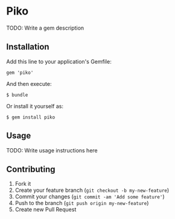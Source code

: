 # Piko

TODO: Write a gem description

## Installation

Add this line to your application's Gemfile:

    gem 'piko'

And then execute:

    $ bundle

Or install it yourself as:

    $ gem install piko

## Usage

TODO: Write usage instructions here

## Contributing

1. Fork it
2. Create your feature branch (`git checkout -b my-new-feature`)
3. Commit your changes (`git commit -am 'Add some feature'`)
4. Push to the branch (`git push origin my-new-feature`)
5. Create new Pull Request
